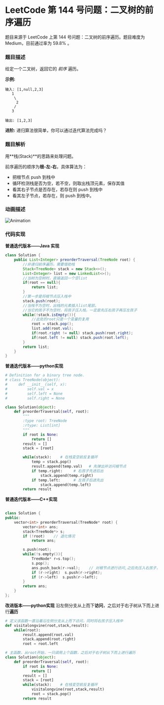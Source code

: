 # LeetCode 第 144 号问题：二叉树的前序遍历

题目来源于 LeetCode 上第 144 号问题：二叉树的前序遍历。题目难度为 Medium，目前通过率为 59.8% 。

### 题目描述

给定一个二叉树，返回它的 *前序* 遍历。

 **示例:**

```
输入: [1,null,2,3]  
   1
    \
     2
    /
   3 

输出: [1,2,3]
```

**进阶:** 递归算法很简单，你可以通过迭代算法完成吗？

### 题目解析

用**栈(Stack)**的思路来处理问题。

前序遍历的顺序为**根-左-右**，具体算法为：

- 把根节点 push 到栈中
- 循环检测栈是否为空，若不空，则取出栈顶元素，保存其值
- 看其右子节点是否存在，若存在则 push 到栈中
- 看其左子节点，若存在，则 push 到栈中。



### 动画描述

![Animation](F:\project\leetcode\0144-Binary-Tree-Preorder-Traversal\Animation.gif)

### 代码实现

**普通迭代版本——Java 实现**

```java
class Solution {
    public List<Integer> preorderTraversal(TreeNode root) {
        //非递归前序遍历，需要借助栈
        Stack<TreeNode> stack = new Stack<>();
        List<Integer> list = new LinkedList<>();
        //当树为空树时，直接返回一个空list
        if(root == null){
            return list;
        }
        //第一步是将根节点压入栈中
        stack.push(root);
        //当栈不为空时，出栈的元素插入list尾部。
        //当它的孩子不为空时，将孩子压入栈，一定是先压右孩子再压左孩子
        while(!stack.isEmpty()){
            //此处的root只是一个变量的复用
            root = stack.pop();
            list.add(root.val);
            if(root.right != null) stack.push(root.right);
            if(root.left != null) stack.push(root.left);
        }
        return list;
    }
}
```

**普通迭代版本——python实现**

```python
# Definition for a binary tree node.
# class TreeNode(object):
#     def __init__(self, x):
#         self.val = x
#         self.left = None
#         self.right = None

class Solution(object):
    def preorderTraversal(self, root):
        """
        :type root: TreeNode
        :rtype: List[int]
        """
        if root is None:
            return []
        result = []
        stack = [root]

        while(stack):    # 在栈变空前反复循环
            temp = stack.pop()
            result.append(temp.val)   # 先弹出并访问根节点
            if temp.right:     # 右孩子先进后出
                stack.append(temp.right)
            if temp.left:      # 左孩子后进先出
                stack.append(temp.left)
        return result

```

**普通迭代版本——C++实现**

```c++
 
class Solution {
public:
    vector<int> preorderTraversal(TreeNode* root) {
        vector<int> ans;
        stack<TreeNode*> s;
        if (!root)    // 退化情况
            return ans;

        s.push(root);
        while(!s.empty()){
            TreeNode* r=s.top();
            s.pop();
            ans.push_back(r->val);    // 对根节点进行访问,之后先压入右孩子，再压入左孩子
            if (r->right)  s.push(r->right);
            if (r->left)  s.push(r->left);     
        }
        return ans;
    }
};
```

**改进版本——python实现** 沿左侧分支从上而下**访问**，之后对于右子树从下而上进行**遍历**

```python
# 定义该函数一直沿着沿左侧分支从上而下访问，同时将右孩子压入栈中
def visitalongvine(root,stack,result):
    while(root):
        result.append(root.val)
        stack.append(root.right)
        root = root.left

# 主函数，从root开始，一只调用上个函数，之后对于右子树从下而上进行遍历
class Solution(object):
    def preorderTraversal(self, root):
        if root is None:
            return []
        result = []
        stack = [root]
        while(stack):    # 在栈变空前反复循环
            visitalongvine(root,stack,result)
            root = stack.pop()
        return result
```




